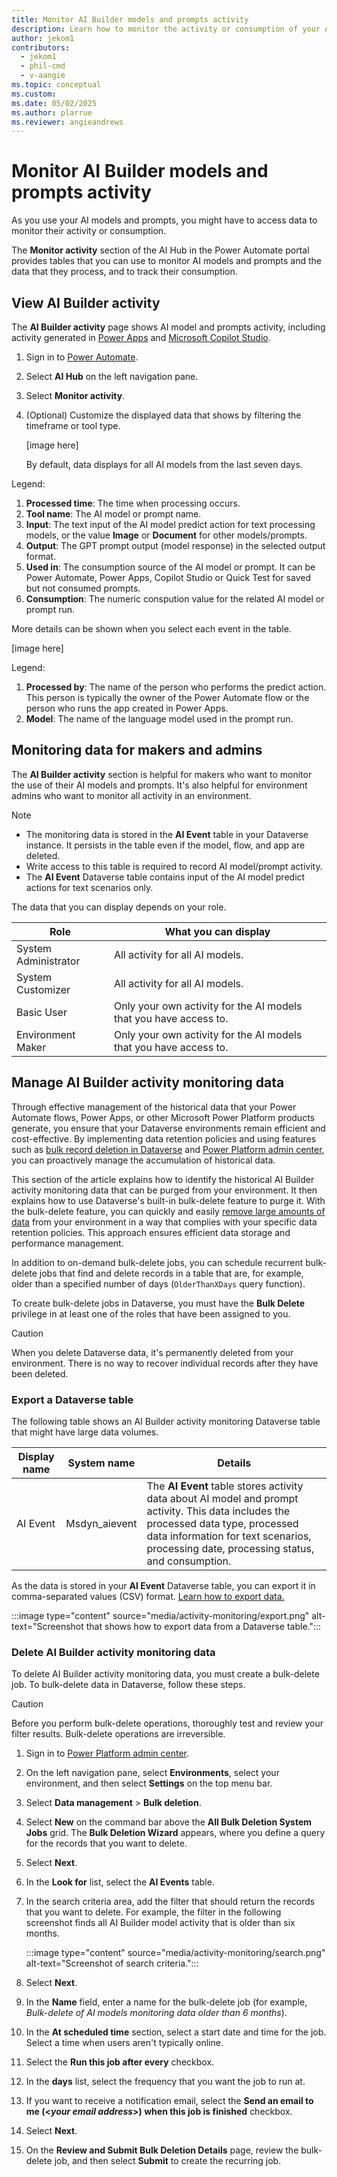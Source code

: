 ```yaml
---
title: Monitor AI Builder models and prompts activity
description: Learn how to monitor the activity or consumption of your AI models and prompts.
author: jekom1
contributors: 
  - jekom1
  - phil-cmd
  - v-aangie
ms.topic: conceptual
ms.custom: 
ms.date: 05/02/2025
ms.author: plarrue
ms.reviewer: angieandrews
---
```


# Monitor AI Builder models and prompts activity 

As you use your AI models and prompts, you might have to access data to monitor their activity or consumption.

The **Monitor activity** section of the AI Hub in the Power Automate portal provides tables that you can use to monitor AI models and prompts and the data that they process, and to track their consumption.

## View AI Builder activity

The **AI Builder activity** page shows AI model and prompts activity, including activity generated in [Power Apps](/power-apps/powerapps-overview) and [Microsoft Copilot Studio](/microsoft-copilot-studio/fundamentals-what-is-copilot-studio).

1. Sign in to [Power Automate](https://make.powerautomate.com).
2. Select **AI Hub** on the left navigation pane.
3. Select **Monitor activity**.
4. (Optional) Customize the displayed data that shows by filtering the timeframe or tool type.
   
   [image here]

   By default, data displays for all AI models from the last seven days.

Legend:

1. **Processed time**: The time when processing occurs.
2. **Tool name**: The AI model or prompt name.
3. **Input**: The text input of the AI model predict action for text processing models, or the value **Image** or **Document** for other models/prompts.
4. **Output**: The GPT prompt output (model response) in the selected output format.
5. **Used in**: The consumption source of the AI model or prompt. It can be Power Automate, Power Apps, Copilot Studio or Quick Test for saved but not consumed prompts.
6. **Consumption**: The numeric conspution value for the related AI model or prompt run.

  More details can be shown when you select each event in the table.

  [image here]

Legend:

1. **Processed by**: The name of the person who performs the predict action. This person is typically the owner of the Power Automate flow or the person who runs the app created in Power Apps.
1. **Model**: The name of the language model used in the prompt run.

## Monitoring data for makers and admins

The **AI Builder activity** section is helpful for makers who want to monitor the use of their AI models and prompts. It's also helpful for environment admins who want to monitor all activity in an environment.

> [!NOTE]
> - The monitoring data is stored in the **AI Event** table in your Dataverse instance. It persists in the table even if the model, flow, and app are deleted.
> - Write access to this table is required to record AI model/prompt activity.
> - The **AI Event** Dataverse table contains input of the AI model predict actions for text scenarios only.

The data that you can display depends on your role.

| Role | What you can display |
|---|---|
| System Administrator | All activity for all AI models. |
| System Customizer | All activity for all AI models. |
| Basic User | Only your own activity for the AI models that you have access to. |
| Environment Maker | Only your own activity for the AI models that you have access to. |

## Manage AI Builder activity monitoring data

Through effective management of the historical data that your Power Automate flows, Power Apps, or other Microsoft Power Platform products generate, you ensure that your Dataverse environments remain efficient and cost-effective. By implementing data retention policies and using features such as [bulk record deletion in Dataverse](/power-platform/admin/delete-bulk-records) and [Power Platform admin center](https://admin.powerplatform.microsoft.com/), you can proactively manage the accumulation of historical data.

This section of the article explains how to identify the historical AI Builder activity monitoring data that can be purged from your environment. It then explains how to use Dataverse's built-in bulk-delete feature to purge it. With the bulk-delete feature, you can quickly and easily [remove large amounts of data](/power-apps/developer/data-platform/delete-data-bulk) from your environment in a way that complies with your specific data retention policies. This approach ensures efficient data storage and performance management.

In addition to on-demand bulk-delete jobs, you can schedule recurrent bulk-delete jobs that find and delete records in a table that are, for example, older than a specified number of days (`OlderThanXDays` query function).

To create bulk-delete jobs in Dataverse, you must have the **Bulk Delete** privilege in at least one of the roles that have been assigned to you.

> [!CAUTION]
> When you delete Dataverse data, it's permanently deleted from your environment. There is no way to recover individual records after they have been deleted.

### Export a Dataverse table

The following table shows an AI Builder activity monitoring Dataverse table that might have large data volumes.

| Display name | System name | Details |
|--------|--------|--------|
| AI Event | Msdyn\_aievent | The **AI Event** table stores activity data about AI model and prompt activity. This data includes the processed data type, processed data information for text scenarios, processing date, processing status, and consumption. |

As the data is stored in your **AI Event** Dataverse table, you can export it in comma-separated values (CSV) format. [Learn how to export data.](/power-apps/maker/data-platform/data-platform-import-export#export-data0)

:::image type="content" source="media/activity-monitoring/export.png" alt-text="Screenshot that shows how to export data from a Dataverse table.":::

### Delete AI Builder activity monitoring data

To delete AI Builder activity monitoring data, you must create a bulk-delete job. To bulk-delete data in Dataverse, follow these steps.

> [!CAUTION]
> Before you perform bulk-delete operations, thoroughly test and review your filter results. Bulk-delete operations are irreversible.

1. Sign in to [Power Platform admin center](https://admin.powerplatform.microsoft.com/).
1. On the left navigation pane, select **Environments**, select your environment, and then select **Settings** on the top menu bar.
1. Select **Data management** \> **Bulk deletion**.
1. Select **New** on the command bar above the **All Bulk Deletion System Jobs** grid. The **Bulk Deletion Wizard** appears, where you define a query for the records that you want to delete.
1. Select **Next**.
1. In the **Look for** list, select the **AI Events** table.
1. In the search criteria area, add the filter that should return the records that you want to delete. For example, the filter in the following screenshot finds all AI Builder model activity that is older than six months.

    :::image type="content" source="media/activity-monitoring/search.png" alt-text="Screenshot of search criteria.":::

1. Select **Next**.
1. In the **Name** field, enter a name for the bulk-delete job (for example, *Bulk-delete of AI models monitoring data older than 6 months*).
1. In the **At scheduled time** section, select a start date and time for the job. Select a time when users aren't typically online.
1. Select the **Run this job after every** checkbox.
1. In the **days** list, select the frequency that you want the job to run at.
1. If you want to receive a notification email, select the **Send an email to me (\<*your email address*\>) when this job is finished** checkbox.
1. Select **Next**.
1. On the **Review and Submit Bulk Deletion Details** page, review the bulk-delete job, and then select **Submit** to create the recurring job.
